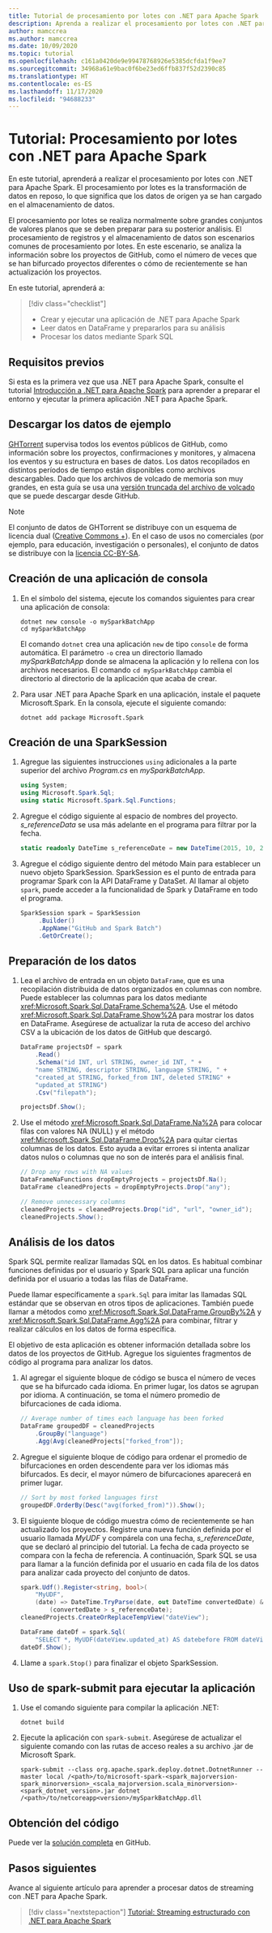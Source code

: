 ```yaml
---
title: Tutorial de procesamiento por lotes con .NET para Apache Spark
description: Aprenda a realizar el procesamiento por lotes con .NET para Apache Spark.
author: mamccrea
ms.author: mamccrea
ms.date: 10/09/2020
ms.topic: tutorial
ms.openlocfilehash: c161a0420de9e99478768926e5385dcfda1f9ee7
ms.sourcegitcommit: 34968a61e9bac0f6be23ed6ffb837f52d2390c85
ms.translationtype: HT
ms.contentlocale: es-ES
ms.lasthandoff: 11/17/2020
ms.locfileid: "94688233"
---
```

# <a name="tutorial-do-batch-processing-with-net-for-apache-spark"></a>Tutorial: Procesamiento por lotes con .NET para Apache Spark

En este tutorial, aprenderá a realizar el procesamiento por lotes con .NET para Apache Spark. El procesamiento por lotes es la transformación de datos en reposo, lo que significa que los datos de origen ya se han cargado en el almacenamiento de datos.

El procesamiento por lotes se realiza normalmente sobre grandes conjuntos de valores planos que se deben preparar para su posterior análisis. El procesamiento de registros y el almacenamiento de datos son escenarios comunes de procesamiento por lotes. En este escenario, se analiza la información sobre los proyectos de GitHub, como el número de veces que se han bifurcado proyectos diferentes o cómo de recientemente se han actualización los proyectos.

En este tutorial, aprenderá a:

> [!div class="checklist"]
>
> * Crear y ejecutar una aplicación de .NET para Apache Spark
> * Leer datos en DataFrame y prepararlos para su análisis
> * Procesar los datos mediante Spark SQL

## <a name="prerequisites"></a>Requisitos previos

Si esta es la primera vez que usa .NET para Apache Spark, consulte el tutorial [Introducción a .NET para Apache Spark](get-started.md) para aprender a preparar el entorno y ejecutar la primera aplicación .NET para Apache Spark.

## <a name="download-the-sample-data"></a>Descargar los datos de ejemplo

[GHTorrent](http://ghtorrent.org/) supervisa todos los eventos públicos de GitHub, como información sobre los proyectos, confirmaciones y monitores, y almacena los eventos y su estructura en bases de datos. Los datos recopilados en distintos períodos de tiempo están disponibles como archivos descargables. Dado que los archivos de volcado de memoria son muy grandes, en esta guía se usa una [versión truncada del archivo de volcado](https://github.com/dotnet/spark/tree/master/examples/Microsoft.Spark.CSharp.Examples/Sql/Batch/projects_smaller.csv) que se puede descargar desde GitHub.

> [!NOTE]
> El conjunto de datos de GHTorrent se distribuye con un esquema de licencia dual ([Creative Commons +](https://wiki.creativecommons.org/wiki/CCPlus)). En el caso de usos no comerciales (por ejemplo, para educación, investigación o personales), el conjunto de datos se distribuye con la [licencia CC-BY-SA](https://creativecommons.org/licenses/by-sa/4.0/).

## <a name="create-a-console-application"></a>Creación de una aplicación de consola

1. En el símbolo del sistema, ejecute los comandos siguientes para crear una aplicación de consola:

   ```dotnetcli
   dotnet new console -o mySparkBatchApp
   cd mySparkBatchApp
   ```

   El comando `dotnet` crea una aplicación `new` de tipo `console` de forma automática. El parámetro `-o` crea un directorio llamado *mySparkBatchApp* donde se almacena la aplicación y lo rellena con los archivos necesarios. El comando `cd mySparkBatchApp` cambia el directorio al directorio de la aplicación que acaba de crear.

1. Para usar .NET para Apache Spark en una aplicación, instale el paquete Microsoft.Spark. En la consola, ejecute el siguiente comando:

   ```dotnetcli
   dotnet add package Microsoft.Spark
   ```

## <a name="create-a-sparksession"></a>Creación de una SparkSession

1. Agregue las siguientes instrucciones `using` adicionales a la parte superior del archivo *Program.cs* en *mySparkBatchApp*.

   ```csharp
   using System;
   using Microsoft.Spark.Sql;
   using static Microsoft.Spark.Sql.Functions;
   ```

1. Agregue el código siguiente al espacio de nombres del proyecto. *s_referenceData* se usa más adelante en el programa para filtrar por la fecha.

   ```csharp
   static readonly DateTime s_referenceDate = new DateTime(2015, 10, 20);
   ```

1. Agregue el código siguiente dentro del método Main para establecer un nuevo objeto SparkSession. SparkSession es el punto de entrada para programar Spark con la API DataFrame y DataSet. Al llamar al objeto `spark`, puede acceder a la funcionalidad de Spark y DataFrame en todo el programa.

   ```csharp
   SparkSession spark = SparkSession
        .Builder()
        .AppName("GitHub and Spark Batch")
        .GetOrCreate();
   ```

## <a name="prepare-the-data"></a>Preparación de los datos

1. Lea el archivo de entrada en un objeto `DataFrame`, que es una recopilación distribuida de datos organizados en columnas con nombre. Puede establecer las columnas para los datos mediante <xref:Microsoft.Spark.Sql.DataFrame.Schema%2A>. Use el método <xref:Microsoft.Spark.Sql.DataFrame.Show%2A> para mostrar los datos en DataFrame. Asegúrese de actualizar la ruta de acceso del archivo CSV a la ubicación de los datos de GitHub que descargó.

   ```csharp
   DataFrame projectsDf = spark
       .Read()
       .Schema("id INT, url STRING, owner_id INT, " +
       "name STRING, descriptor STRING, language STRING, " +
       "created_at STRING, forked_from INT, deleted STRING" +
       "updated_at STRING")
       .Csv("filepath");

   projectsDf.Show();
   ```

1. Use el método <xref:Microsoft.Spark.Sql.DataFrame.Na%2A> para colocar filas con valores NA (NULL) y el método <xref:Microsoft.Spark.Sql.DataFrame.Drop%2A> para quitar ciertas columnas de los datos. Esto ayuda a evitar errores si intenta analizar datos nulos o columnas que no son de interés para el análisis final.

   ```csharp
   // Drop any rows with NA values
   DataFrameNaFunctions dropEmptyProjects = projectsDf.Na();
   DataFrame cleanedProjects = dropEmptyProjects.Drop("any");

   // Remove unnecessary columns
   cleanedProjects = cleanedProjects.Drop("id", "url", "owner_id");
   cleanedProjects.Show();
   ```

## <a name="analyze-the-data"></a>Análisis de los datos

Spark SQL permite realizar llamadas SQL en los datos. Es habitual combinar funciones definidas por el usuario y Spark SQL para aplicar una función definida por el usuario a todas las filas de DataFrame.

Puede llamar específicamente a `spark.Sql` para imitar las llamadas SQL estándar que se observan en otros tipos de aplicaciones. También puede llamar a métodos como <xref:Microsoft.Spark.Sql.DataFrame.GroupBy%2A> y <xref:Microsoft.Spark.Sql.DataFrame.Agg%2A> para combinar, filtrar y realizar cálculos en los datos de forma específica.

El objetivo de esta aplicación es obtener información detallada sobre los datos de los proyectos de GitHub. Agregue los siguientes fragmentos de código al programa para analizar los datos.

1. Al agregar el siguiente bloque de código se busca el número de veces que se ha bifurcado cada idioma. En primer lugar, los datos se agrupan por idioma. A continuación, se toma el número promedio de bifurcaciones de cada idioma.

   ```csharp
   // Average number of times each language has been forked
   DataFrame groupedDF = cleanedProjects
       .GroupBy("language")
       .Agg(Avg(cleanedProjects["forked_from"]);
   ```

1. Agregue el siguiente bloque de código para ordenar el promedio de bifurcaciones en orden descendente para ver los idiomas más bifurcados. Es decir, el mayor número de bifurcaciones aparecerá en primer lugar.

   ```csharp
   // Sort by most forked languages first
   groupedDF.OrderBy(Desc("avg(forked_from)")).Show();
   ```

1. El siguiente bloque de código muestra cómo de recientemente se han actualizado los proyectos. Registre una nueva función definida por el usuario llamada *MyUDF* y compárela con una fecha, *s_referenceDate*, que se declaró al principio del tutorial. La fecha de cada proyecto se compara con la fecha de referencia. A continuación, Spark SQL se usa para llamar a la función definida por el usuario en cada fila de los datos para analizar cada proyecto del conjunto de datos.

   ```csharp
   spark.Udf().Register<string, bool>(
       "MyUDF",
       (date) => DateTime.TryParse(date, out DateTime convertedDate) &&
           (convertedDate > s_referenceDate);
   cleanedProjects.CreateOrReplaceTempView("dateView");

   DataFrame dateDf = spark.Sql(
       "SELECT *, MyUDF(dateView.updated_at) AS datebefore FROM dateView");
   dateDf.Show();
   ```

1. Llame a `spark.Stop()` para finalizar el objeto SparkSession.

## <a name="use-spark-submit-to-run-your-app"></a>Uso de spark-submit para ejecutar la aplicación

1. Use el comando siguiente para compilar la aplicación .NET:

   ```dotnetcli
   dotnet build
   ```

1. Ejecute la aplicación con `spark-submit`. Asegúrese de actualizar el siguiente comando con las rutas de acceso reales a su archivo .jar de Microsoft Spark.

   ```console
   spark-submit --class org.apache.spark.deploy.dotnet.DotnetRunner --master local /<path>/to/microsoft-spark-<spark_majorversion-spark_minorversion>_<scala_majorversion.scala_minorversion>-<spark_dotnet_version>.jar dotnet /<path>/to/netcoreapp<version>/mySparkBatchApp.dll
   ```

## <a name="get-the-code"></a>Obtención del código

Puede ver la [solución completa](https://github.com/dotnet/spark/blob/master/examples/Microsoft.Spark.CSharp.Examples/Sql/Batch/GitHubProjects.cs) en GitHub.

## <a name="next-steps"></a>Pasos siguientes

Avance al siguiente artículo para aprender a procesar datos de streaming con .NET para Apache Spark.
> [!div class="nextstepaction"]
> [Tutorial: Streaming estructurado con .NET para Apache Spark](streaming.md)
